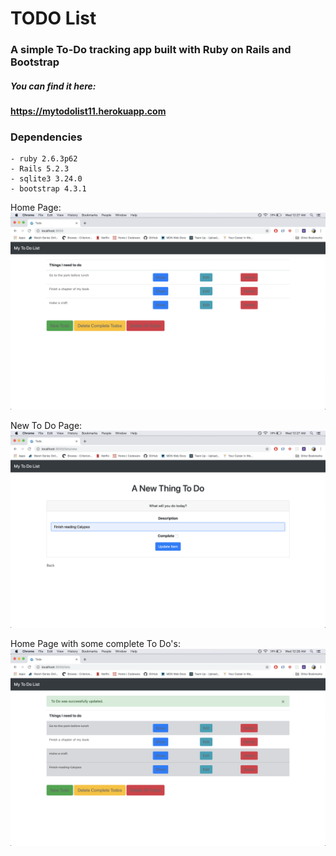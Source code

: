 # TODO List

### A simple To-Do tracking app built with Ruby on Rails and Bootstrap

##### You can find it here:
#### https://mytodolist11.herokuapp.com

### Dependencies
	- ruby 2.6.3p62
	- Rails 5.2.3
	- sqlite3 3.24.0
	- bootstrap 4.3.1

Home Page:
!["Main List Page"](https://github.com/juliamoses/todo/blob/master/docs/todo-home.jpg.png?raw=true)

New To Do Page:
!["New Todo Page"](https://github.com/juliamoses/todo/blob/master/docs/todo-new.jpg.png?raw=true)

Home Page with some complete To Do's:
!["Complete Home Page"](https://github.com/juliamoses/todo/blob/master/docs/todo-complete.jpg.png?raw=true)
